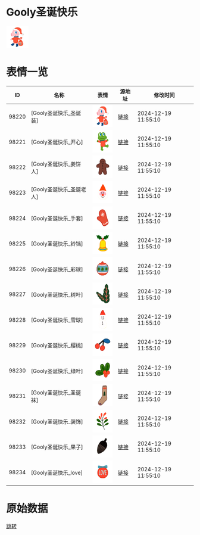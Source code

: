 # Gooly圣诞快乐

<img src="./cover.png" height="60" alt="cover" />

# 表情一览

|ID|名称|表情|源地址|修改时间|
|----|----|----|----|----|
|98220|[Gooly圣诞快乐_圣诞装]|<img src="./pic/098220_%5BGooly圣诞快乐_圣诞装%5D.png" height="60" alt="圣诞装"/>|[链接](https://i0.hdslb.com/bfs/garb/6893305917e10bd891ee0300c22659e3ba5c27ee.png)|2024-12-19 11:55:10|
|98221|[Gooly圣诞快乐_开心]|<img src="./pic/098221_%5BGooly圣诞快乐_开心%5D.png" height="60" alt="开心"/>|[链接](https://i0.hdslb.com/bfs/garb/4b02a234ac70fe577bb4ea8b1536a5af9311232e.png)|2024-12-19 11:55:10|
|98222|[Gooly圣诞快乐_姜饼人]|<img src="./pic/098222_%5BGooly圣诞快乐_姜饼人%5D.png" height="60" alt="姜饼人"/>|[链接](https://i0.hdslb.com/bfs/garb/5b205e2c06413527f75949d068e9b75b367af8a5.png)|2024-12-19 11:55:10|
|98223|[Gooly圣诞快乐_圣诞老人]|<img src="./pic/098223_%5BGooly圣诞快乐_圣诞老人%5D.png" height="60" alt="圣诞老人"/>|[链接](https://i0.hdslb.com/bfs/garb/ee6c5410dd2711470fae89583073866bbd24f8fd.png)|2024-12-19 11:55:10|
|98224|[Gooly圣诞快乐_手套]|<img src="./pic/098224_%5BGooly圣诞快乐_手套%5D.png" height="60" alt="手套"/>|[链接](https://i0.hdslb.com/bfs/garb/1f27a554aed71b838462e76c7c5a1fecd03b8dd0.png)|2024-12-19 11:55:10|
|98225|[Gooly圣诞快乐_铃铛]|<img src="./pic/098225_%5BGooly圣诞快乐_铃铛%5D.png" height="60" alt="铃铛"/>|[链接](https://i0.hdslb.com/bfs/garb/e2ca70573fb03afaf9c7e088becc950cd75fd378.png)|2024-12-19 11:55:10|
|98226|[Gooly圣诞快乐_彩球]|<img src="./pic/098226_%5BGooly圣诞快乐_彩球%5D.png" height="60" alt="彩球"/>|[链接](https://i0.hdslb.com/bfs/garb/d619b8d51fda058841821792fd0e10b2d16e0112.png)|2024-12-19 11:55:10|
|98227|[Gooly圣诞快乐_树叶]|<img src="./pic/098227_%5BGooly圣诞快乐_树叶%5D.png" height="60" alt="树叶"/>|[链接](https://i0.hdslb.com/bfs/garb/c6fa05af0ba3422982cba272d9c96f5712804a55.png)|2024-12-19 11:55:10|
|98228|[Gooly圣诞快乐_雪球]|<img src="./pic/098228_%5BGooly圣诞快乐_雪球%5D.png" height="60" alt="雪球"/>|[链接](https://i0.hdslb.com/bfs/garb/67eb5a3d72903146bb9470e130c9515544a8d9f7.png)|2024-12-19 11:55:10|
|98229|[Gooly圣诞快乐_樱桃]|<img src="./pic/098229_%5BGooly圣诞快乐_樱桃%5D.png" height="60" alt="樱桃"/>|[链接](https://i0.hdslb.com/bfs/garb/881837409a8346124e4af8ad8114b3df51eb6b0e.png)|2024-12-19 11:55:10|
|98230|[Gooly圣诞快乐_绿叶]|<img src="./pic/098230_%5BGooly圣诞快乐_绿叶%5D.png" height="60" alt="绿叶"/>|[链接](https://i0.hdslb.com/bfs/garb/4b28a12a58e8db20e67fdf469330f6bf100fcae3.png)|2024-12-19 11:55:10|
|98231|[Gooly圣诞快乐_圣诞袜]|<img src="./pic/098231_%5BGooly圣诞快乐_圣诞袜%5D.png" height="60" alt="圣诞袜"/>|[链接](https://i0.hdslb.com/bfs/garb/7495fb6df164b1902a226217f527fb7988616922.png)|2024-12-19 11:55:10|
|98232|[Gooly圣诞快乐_装饰]|<img src="./pic/098232_%5BGooly圣诞快乐_装饰%5D.png" height="60" alt="装饰"/>|[链接](https://i0.hdslb.com/bfs/garb/255fcee96981fa292632dfb66c6660d37e4bb8da.png)|2024-12-19 11:55:10|
|98233|[Gooly圣诞快乐_果子]|<img src="./pic/098233_%5BGooly圣诞快乐_果子%5D.png" height="60" alt="果子"/>|[链接](https://i0.hdslb.com/bfs/garb/4f25895dd9790de69789180e3a4b0de5ba9a6dcf.png)|2024-12-19 11:55:10|
|98234|[Gooly圣诞快乐_love]|<img src="./pic/098234_%5BGooly圣诞快乐_love%5D.png" height="60" alt="love"/>|[链接](https://i0.hdslb.com/bfs/garb/f24cf2a91a3e9fda813d215c70c5dc9d85dc67f8.png)|2024-12-19 11:55:10|

# 原始数据

[跳转](./raw.json)

